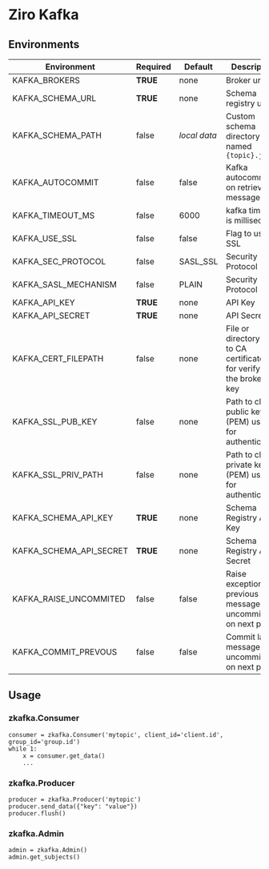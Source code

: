# Ziro Kafka

## Environments
Environment | Required | Default | Description
--- | --- | --- | ---
KAFKA_BROKERS | **TRUE** | none | Broker url
KAFKA_SCHEMA_URL | **TRUE** | none | Schema registry url
KAFKA_SCHEMA_PATH | false | *local data* | Custom schema directory named `{topic}.json`
KAFKA_AUTOCOMMIT | false | false | Kafka autocommit on retrieve message
KAFKA_TIMEOUT_MS | false | 6000 | kafka timeout is milliseconds
KAFKA_USE_SSL | false | false | Flag to use SSL
KAFKA_SEC_PROTOCOL | false | SASL_SSL | Security Protocol
KAFKA_SASL_MECHANISM | false | PLAIN | Security Protocol
KAFKA_API_KEY | **TRUE** | none | API Key
KAFKA_API_SECRET | **TRUE** | none | API Secret
KAFKA_CERT_FILEPATH | false | none | File or directory path to CA certificate(s) for verifying the broker's key
KAFKA_SSL_PUB_KEY | false | none | Path to client's public key (PEM) used for authentication.
KAFKA_SSL_PRIV_PATH | false | none | Path to client's private key (PEM) used for authentication.
KAFKA_SCHEMA_API_KEY | **TRUE** | none | Schema Registry API Key
KAFKA_SCHEMA_API_SECRET | **TRUE** | none | Schema Registry API Secret
KAFKA_RAISE_UNCOMMITED | false | false | Raise exception if previous message is uncommitted on next poll
KAFKA_COMMIT_PREVOUS | false | false | Commit last message if uncommitted on next poll

## Usage
### zkafka.Consumer
```
consumer = zkafka.Consumer('mytopic', client_id='client.id', group_id='group.id')
while 1:
    x = consumer.get_data()
    ...
```
### zkafka.Producer
```
producer = zkafka.Producer('mytopic')
producer.send_data({"key": "value"})
producer.flush()
```
### zkafka.Admin
```
admin = zkafka.Admin()
admin.get_subjects()
```